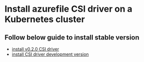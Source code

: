 # Install azurefile CSI driver on a Kubernetes cluster

## Follow below guide to install stable version
 - [install v0.2.0 CSI driver](./install-csi-driver-v0.2.0.md)
 - [install CSI driver development version](./install-csi-driver-master.md)
